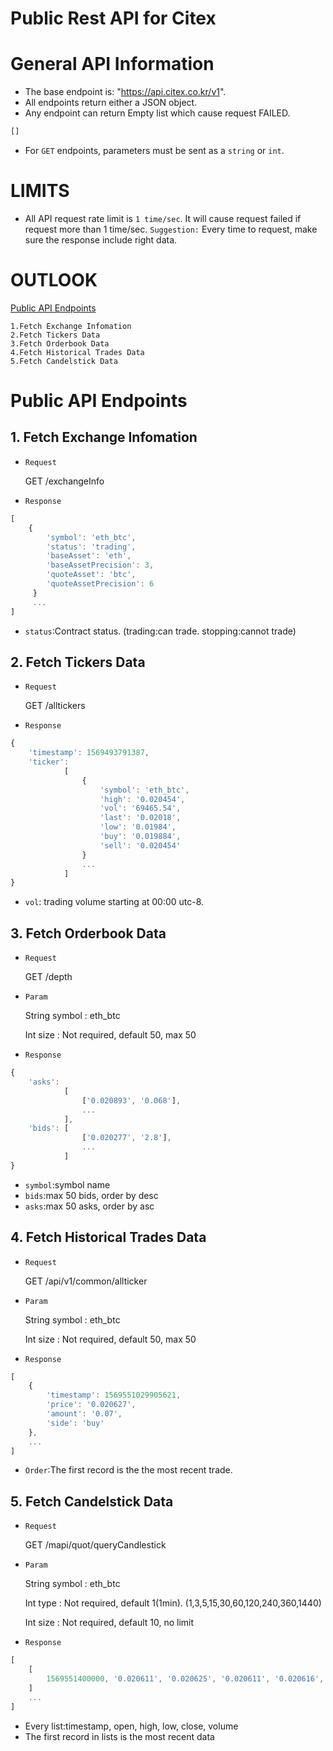 # Public Rest API for Citex

# General API Information
* The base endpoint is: "https://api.citex.co.kr/v1".
* All endpoints return either a JSON object.
* Any endpoint can return Empty list which cause request FAILED.
```javascript
[]
```
* For `GET` endpoints, parameters must be sent as a `string` or `int`.

# LIMITS
* All API request rate limit is `1 time/sec`. It will cause request failed if request more than 1 time/sec. `Suggestion:` Every time to request, make sure the response include right data.

# OUTLOOK

[Public API Endpoints](#public-api-endpoints)

    1.Fetch Exchange Infomation
    2.Fetch Tickers Data
    3.Fetch Orderbook Data
    4.Fetch Historical Trades Data
    5.Fetch Candelstick Data


# Public API Endpoints
## 1. Fetch Exchange Infomation
* `Request` 

   GET /exchangeInfo
* `Response` 
```javascript
[
    {
        'symbol': 'eth_btc', 
        'status': 'trading', 
        'baseAsset': 'eth', 
        'baseAssetPrecision': 3, 
        'quoteAsset': 'btc', 
        'quoteAssetPrecision': 6
     }
     ...
]     
```
* `status`:Contract status. (trading:can trade. stopping:cannot trade)

## 2.	Fetch Tickers Data
* `Request` 

   GET /alltickers
* `Response` 
```javascript
{
    'timestamp': 1569493791387, 
    'ticker': 
            [
                {
                    'symbol': 'eth_btc', 
                    'high': '0.020454', 
                    'vol': '69465.54', 
                    'last': '0.02018', 
                    'low': '0.01984', 
                    'buy': '0.019884', 
                    'sell': '0.020454'
                }
                ...
            ]
}
```
* `vol`: trading volume starting at 00:00 utc-8.

## 3.	Fetch Orderbook Data
* `Request` 

   GET /depth
* `Param` 

   String symbol : eth_btc
   
   Int size : Not required, default 50, max 50
   
* `Response` 
```javascript
{
    'asks': 
            [
                ['0.020893', '0.068'],
                ...
            ],
    'bids': [
                ['0.020277', '2.8'],
                ...
            ]
}
```
* `symbol`:symbol name
* `bids`:max 50 bids, order by desc
* `asks`:max 50 asks, order by asc

## 4.	Fetch Historical Trades Data
* `Request` 

   GET /api/v1/common/allticker
* `Param` 

   String symbol : eth_btc
   
   Int size : Not required, default 50, max 50
   
* `Response` 
```javascript
[
    {
        'timestamp': 1569551029905621, 
        'price': '0.020627', 
        'amount': '0.07', 
        'side': 'buy'
    },
    ...
]
```
* `Order`:The first record is the the most recent trade.

## 5.	Fetch Candelstick Data
* `Request` 

   GET /mapi/quot/queryCandlestick
* `Param` 

   String symbol : eth_btc
   
   Int type : Not required, default 1(1min). (1,3,5,15,30,60,120,240,360,1440)
   
   Int size : Not required, default 10, no limit
   
* `Response` 
```javascript
[
    [
        1569551400000, '0.020611', '0.020625', '0.020611', '0.020616', '29.804'
    ]
    ...
]
```
* Every list:timestamp, open, high, low, close, volume
* The first record in lists is the most recent data

